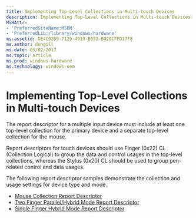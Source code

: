 ```yaml
---
title: Implementing Top-Level Collections in Multi-touch Devices
description: Implementing Top-Level Collections in Multi-touch Devices
MSHAttr:
- 'PreferredSiteName:MSDN'
- 'PreferredLib:/library/windows/hardware'
ms.assetid: DE4C02D5-7129-4919-B652-B020CFFD17F8
ms.author: dongill
ms.date: 05/02/2017
ms.topic: article
ms.prod: windows-hardware
ms.technology: windows-oem
---
```


# Implementing Top-Level Collections in Multi-touch Devices


The report descriptor for a multiple input device must include at least one top-level collection for the primary device and a separate top-level collection for the mouse.

Report descriptors for touch devices should use Finger (0x22) CL (Collection Logical) to group the data and control usages in the top-level collections, whereas the Stylus (0x20) CL should be used to group pen-related control and data usages.

The following report descriptor samples demonstrate the collection and usage settings for device type and mode.

-   [Mouse Collection Report Descriptor](mouse-collection-report-descriptor.md)
-   [Two Finger Parallel/Hybrid Mode Report Descriptor](two-finger-parallel-hybrid-mode-report-descriptor.md)
-   [Single Finger Hybrid Mode Report Descriptor](single-finger-hybrid-mode-report-descriptor.md)

 

 






